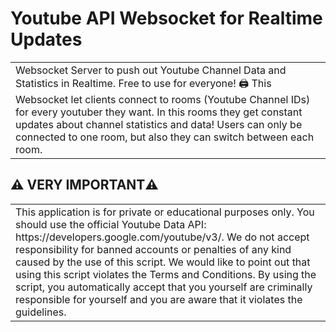 # Youtube API Websocket for Realtime Updates
<table>
<tr>
<td>
Websocket Server to push out Youtube Channel Data and Statistics in Realtime. Free to use for everyone!  🖨
This Websocket let clients connect to rooms (Youtube Channel IDs) for every youtuber they want. In this rooms they get constant updates about channel statistics and data!
Users can only be connected to one room, but also they can switch between each room.
</tr>
</table>

## :warning: VERY IMPORTANT:warning:
<table>
<tr>
<td>
This application is for private or educational purposes only. You should use the official Youtube Data API: https://developers.google.com/youtube/v3/.
We do not accept responsibility for banned accounts or penalties of any kind caused by the use of this script. We would like to point out that using this script violates the Terms and Conditions. By using the script, you automatically accept that you yourself are criminally responsible for yourself and you are aware that it violates the guidelines.
</td>
</tr>
</table>
